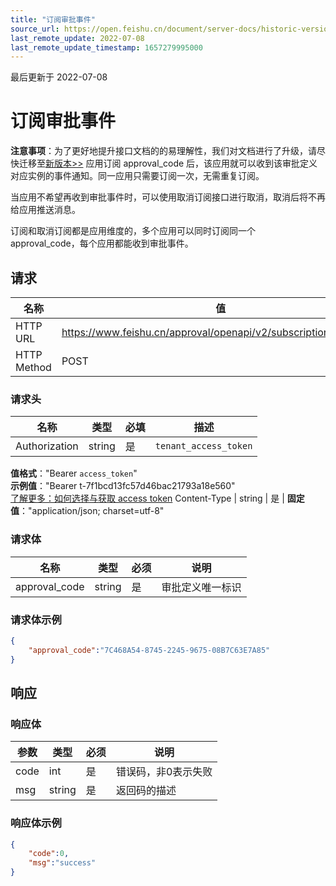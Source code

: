 ```yaml
---
title: "订阅审批事件"
source_url: https://open.feishu.cn/document/server-docs/historic-version/approval/v2/feishu-native-approval/subscribe-to-an-approvals-event-
last_remote_update: 2022-07-08
last_remote_update_timestamp: 1657279995000
---
```

最后更新于 2022-07-08

# 订阅审批事件
**注意事项**：为了更好地提升接口文档的的易理解性，我们对文档进行了升级，请尽快迁移至[新版本>>](https://open.feishu.cn/document/uAjLw4CM/ukTMukTMukTM/reference/approval-v4/approval/subscribe)
应用订阅 approval_code 后，该应用就可以收到该审批定义对应实例的事件通知。同一应用只需要订阅一次，无需重复订阅。

当应用不希望再收到审批事件时，可以使用取消订阅接口进行取消，取消后将不再给应用推送消息。

订阅和取消订阅都是应用维度的，多个应用可以同时订阅同一个 approval_code，每个应用都能收到审批事件。

## 请求
名称 | 值
---|---
HTTP URL | https://www.feishu.cn/approval/openapi/v2/subscription/subscribe
HTTP Method | POST

### 请求头

名称 | 类型 | 必填 | 描述
--- | --- | --- | ---
Authorization | string | 是 | `tenant_access_token`  
**值格式**："Bearer `access_token`"  
**示例值**："Bearer t-7f1bcd13fc57d46bac21793a18e560"  
 [了解更多：如何选择与获取 access token](https://open.feishu.cn/document/uAjLw4CM/ugTN1YjL4UTN24CO1UjN/trouble-shooting/how-to-choose-which-type-of-token-to-use)
Content-Type | string | 是 | **固定值**："application/json; charset=utf-8"

### 请求体

| 名称         | 类型           | 必须        | 说明        |
| --------- | --------------- | -------   | --------- |
|approval_code | string | 是 |  审批定义唯一标识 |

### 请求体示例

```json
{
	"approval_code":"7C468A54-8745-2245-9675-08B7C63E7A85"
}
````

## 响应

### 响应体
| 参数         |类型         |必须  | 说明        |
| --------- | ----------|----- | --------- |
|code |int |是 |错误码，非0表示失败 |
|msg | string |是| 返回码的描述|
### 响应体示例

```json
{
    "code":0,
    "msg":"success"
}
```

